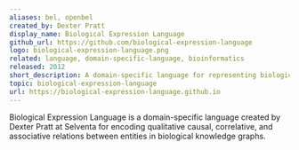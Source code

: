 ```yaml
---
aliases: bel, openbel
created_by: Dexter Pratt
display_name: Biological Expression Language
github_url: https://github.com/biological-expression-language
logo: biological-expression-language.png
related: language, domain-specific-language, bioinformatics
released: 2012
short_description: A domain-specific language for representing biological knowledge graphs.
topic: biological-expression-language
url: https://biological-expression-language.github.io
---
```

Biological Expression Language is a domain-specific language created by Dexter Pratt at Selventa for encoding qualitative causal, correlative, and associative relations between entities in biological knowledge graphs.
